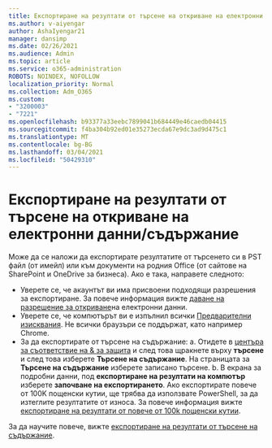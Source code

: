 ```yaml
---
title: Експортиране на резултати от търсене на откриване на електронни данни/съдържание
ms.author: v-aiyengar
author: AshaIyengar21
manager: dansimp
ms.date: 02/26/2021
ms.audience: Admin
ms.topic: article
ms.service: o365-administration
ROBOTS: NOINDEX, NOFOLLOW
localization_priority: Normal
ms.collection: Adm_O365
ms.custom:
- "3200003"
- "7221"
ms.openlocfilehash: b93377a33eebc7899041b684449e46caedb04415
ms.sourcegitcommit: f4ba304b92ed01e35273ecda67e9dc3ad9d475c1
ms.translationtype: MT
ms.contentlocale: bg-BG
ms.lasthandoff: 03/04/2021
ms.locfileid: "50429310"
---
```

# <a name="export-ediscoverycontent-search-results"></a>Експортиране на резултати от търсене на откриване на електронни данни/съдържание

Може да се наложи да експортирате резултатите от търсенето си в PST файл (от имейл) или към документи на родния Office (от сайтове на SharePoint и OneDrive за бизнеса). Ако е така, направете следното:

- Уверете се, че акаунтът ви има присвоени подходящи разрешения за експортиране. За повече информация вижте [даване на разрешение за откриване](https://go.microsoft.com/fwlink/?linkid=2102406)на електронни данни.
- Уверете се, че компютърът ви е изпълнил всички [Предварителни изисквания](https://docs.microsoft.com/office365/securitycompliance/export-search-results#before-you-begin). Не всички браузъри се поддържат, като например Chrome.
- За да експортирате от търсене на съдържание: a. Отидете в [центъра за съответствие на & за защита](https://protection.office.com/contentsearch) и след това щракнете върху **търсене** и след това изберете **Търсене на съдържание**. На страницата за **Търсене на съдържание** изберете записано търсене.
    b. В екрана за подробни данни, под **експортиране на резултати на компютър** изберете **започване на експортирането**. Ако експортирате повече от 100K пощенски кутии, ще трябва да използвате PowerShell, за да изтеглите резултатите от износа. За повече информация вижте [експортиране на резултати от повече от 100k пощенски кутии](https://go.microsoft.com/fwlink/?linkid=2143861).

За да научите повече, вижте [експортиране на резултати от търсене на съдържание](https://go.microsoft.com/fwlink/?linkid=2102118).